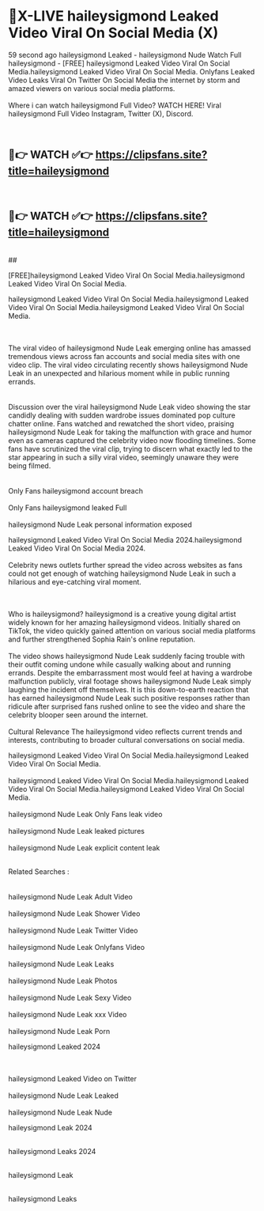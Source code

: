 # 🔴X-LIVE haileysigmond Leaked Video Viral On Social Media (X)<br>


59 second ago haileysigmond Leaked  - haileysigmond Nude  Watch Full haileysigmond - [FREE] haileysigmond Leaked Video Viral On Social Media.haileysigmond Leaked Video Viral On Social Media.   Onlyfans Leaked Video Leaks Viral On Twitter On Social Media the internet by storm and amazed viewers on various social media platforms. <br><br>
Where i can watch haileysigmond Full Video? WATCH HERE! Viral haileysigmond Full Video Instagram, Twitter (X), Discord. <br>


 <br>

##  🔴👉 WATCH ✅👉  <a href="https://clipsfans.site?title=haileysigmond&ref=git">https://clipsfans.site?title=haileysigmond</a> <br>
  <br>

##  🔴👉 WATCH ✅👉  <a href="https://clipsfans.site?title=haileysigmond&ref=git">https://clipsfans.site?title=haileysigmond</a> <br>
  <br>
  ##



[FREE]haileysigmond Leaked Video Viral On Social Media.haileysigmond Leaked Video Viral On Social Media. <br>

haileysigmond Leaked Video Viral On Social Media.haileysigmond Leaked Video Viral On Social Media.haileysigmond Leaked Video Viral On Social Media. <br>


  <br>

  <br>
The viral video of haileysigmond Nude Leak emerging online has amassed tremendous views across fan accounts and social media sites with one video clip. The viral video circulating recently shows haileysigmond Nude Leak in an unexpected and hilarious moment while in public running errands.<br>
<br>


<br>
Discussion over the viral haileysigmond Nude Leak video showing the star candidly dealing with sudden wardrobe issues dominated pop culture chatter online. Fans watched and rewatched the short video, praising haileysigmond Nude Leak for taking the malfunction with grace and humor even as cameras captured the celebrity video now flooding timelines. Some fans have scrutinized the viral clip, trying to discern what exactly led to the star appearing in such a silly viral video, seemingly unaware they were being filmed.<br>
<br>
<br> 
Only Fans haileysigmond account breach<br>
<br>
Only Fans haileysigmond leaked Full <br>
<br>
haileysigmond Nude Leak personal information exposed<br>

haileysigmond Leaked Video Viral On Social Media 2024.haileysigmond Leaked Video Viral On Social Media 2024. <br>
<br>
Celebrity news outlets further spread the video across websites as fans could not get enough of watching haileysigmond Nude Leak in such a hilarious and eye-catching viral moment.<br>
<br>

<br>
Who is haileysigmond? haileysigmond is a creative young digital artist widely known for her amazing haileysigmond videos. Initially shared on TikTok, the video quickly gained attention on various social media platforms and further strengthened Sophia Rain's online reputation.<br>
<br>
The video shows haileysigmond Nude Leak suddenly facing trouble with their outfit coming undone while casually walking about and running errands. Despite the embarrassment most would feel at having a wardrobe malfunction publicly, viral footage shows haileysigmond Nude Leak simply laughing the incident off themselves. It is this down-to-earth reaction that has earned haileysigmond Nude Leak such positive responses rather than ridicule after surprised fans rushed online to see the video and share the celebrity blooper seen around the internet.<br>
<br>
Cultural Relevance The haileysigmond video reflects current trends and interests, contributing to broader cultural conversations on social media.<br>

haileysigmond Leaked Video Viral On Social Media.haileysigmond Leaked Video Viral On Social Media.<br>
<br>
haileysigmond Leaked Video Viral On Social Media.haileysigmond Leaked Video Viral On Social Media.haileysigmond Leaked Video Viral On Social Media.<br>
<br>
haileysigmond Nude Leak Only Fans leak video<br>
<br>
haileysigmond Nude Leak leaked pictures<br>
<br>
haileysigmond Nude Leak explicit content leak<br>


<br>
Related Searches :<br>
<br>

<br>
haileysigmond Nude Leak Adult Video<br>
<br>
haileysigmond Nude Leak Shower Video<br>
<br>
haileysigmond Nude Leak Twitter Video<br>
<br>
haileysigmond Nude Leak Onlyfans Video<br>
<br>
haileysigmond Nude Leak Leaks<br>
<br>
haileysigmond Nude Leak Photos<br>

<br>
haileysigmond Nude Leak Sexy Video<br>
<br>
haileysigmond Nude Leak xxx Video<br>
<br>
haileysigmond Nude Leak Porn<br>

haileysigmond  Leaked 2024 <br> <br>
<br>

haileysigmond Leaked Video on Twitter <br>
<br>
haileysigmond Nude Leak Leaked<br>
<br>
haileysigmond Nude Leak Nude<br>


haileysigmond  Leak 2024 <br> <br>



haileysigmond  Leaks 2024 <br> <br>



 
haileysigmond  Leak<br> <br>



haileysigmond  Leaks<br> <br>





</p>




 



</p>










